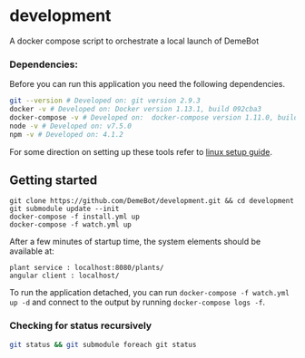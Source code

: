# development
A docker compose script to orchestrate a local launch of DemeBot

### Dependencies:
Before you can run this application you need the following dependencies. 
```bash
git --version # Developed on: git version 2.9.3
docker -v # Developed on: Docker version 1.13.1, build 092cba3
docker-compose -v # Developed on:  docker-compose version 1.11.0, build 6de1806
node -v # Developed on: v7.5.0
npm -v # Developed on: 4.1.2
```
For some direction on setting up these tools refer to [linux setup guide](https://github.com/DemeBot/development/wiki/Setup).

## Getting started
```terminal
git clone https://github.com/DemeBot/development.git && cd development
git submodule update --init
docker-compose -f install.yml up
docker-compose -f watch.yml up
```
After a few minutes of startup time, the system elements should be available at:
```
plant service : localhost:8080/plants/
angular client : localhost/
```
To run the application detached, you can run `docker-compose -f watch.yml up -d` and connect to the output by running `docker-compose logs -f`.

### Checking for status recursively
```bash
git status && git submodule foreach git status
```

